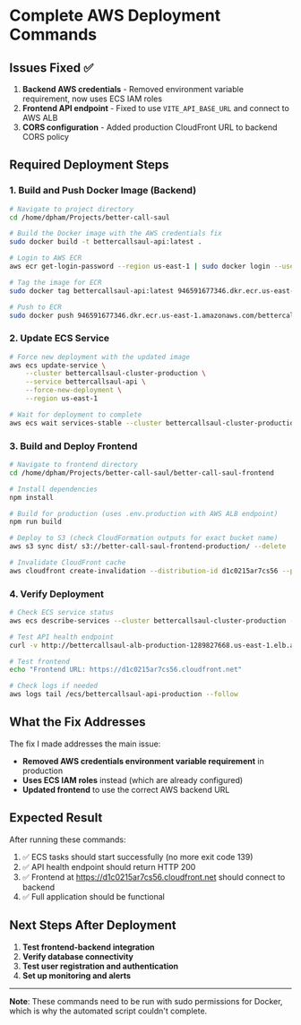 # Complete AWS Deployment Commands

## Issues Fixed ✅
1. **Backend AWS credentials** - Removed environment variable requirement, now uses ECS IAM roles
2. **Frontend API endpoint** - Fixed to use `VITE_API_BASE_URL` and connect to AWS ALB
3. **CORS configuration** - Added production CloudFront URL to backend CORS policy

## Required Deployment Steps

### 1. Build and Push Docker Image (Backend)

```bash
# Navigate to project directory
cd /home/dpham/Projects/better-call-saul

# Build the Docker image with the AWS credentials fix
sudo docker build -t bettercallsaul-api:latest .

# Login to AWS ECR
aws ecr get-login-password --region us-east-1 | sudo docker login --username AWS --password-stdin 946591677346.dkr.ecr.us-east-1.amazonaws.com

# Tag the image for ECR
sudo docker tag bettercallsaul-api:latest 946591677346.dkr.ecr.us-east-1.amazonaws.com/bettercallsaul-api:latest

# Push to ECR
sudo docker push 946591677346.dkr.ecr.us-east-1.amazonaws.com/bettercallsaul-api:latest
```

### 2. Update ECS Service

```bash
# Force new deployment with the updated image
aws ecs update-service \
    --cluster bettercallsaul-cluster-production \
    --service bettercallsaul-api \
    --force-new-deployment \
    --region us-east-1

# Wait for deployment to complete
aws ecs wait services-stable --cluster bettercallsaul-cluster-production --services bettercallsaul-api --region us-east-1
```

### 3. Build and Deploy Frontend

```bash
# Navigate to frontend directory
cd /home/dpham/Projects/better-call-saul/better-call-saul-frontend

# Install dependencies
npm install

# Build for production (uses .env.production with AWS ALB endpoint)
npm run build

# Deploy to S3 (check CloudFormation outputs for exact bucket name)
aws s3 sync dist/ s3://better-call-saul-frontend-production/ --delete

# Invalidate CloudFront cache
aws cloudfront create-invalidation --distribution-id d1c0215ar7cs56 --paths "/*"
```

### 4. Verify Deployment

```bash
# Check ECS service status
aws ecs describe-services --cluster bettercallsaul-cluster-production --services bettercallsaul-api --query "services[0].[serviceName,status,runningCount,desiredCount]" --output table

# Test API health endpoint
curl -v http://bettercallsaul-alb-production-1289827668.us-east-1.elb.amazonaws.com/health

# Test frontend
echo "Frontend URL: https://d1c0215ar7cs56.cloudfront.net"

# Check logs if needed
aws logs tail /ecs/bettercallsaul-api-production --follow
```

## What the Fix Addresses

The fix I made addresses the main issue:
- **Removed AWS credentials environment variable requirement** in production
- **Uses ECS IAM roles** instead (which are already configured)
- **Updated frontend** to use the correct AWS backend URL

## Expected Result

After running these commands:
1. ✅ ECS tasks should start successfully (no more exit code 139)
2. ✅ API health endpoint should return HTTP 200
3. ✅ Frontend at https://d1c0215ar7cs56.cloudfront.net should connect to backend
4. ✅ Full application should be functional

## Next Steps After Deployment

1. **Test frontend-backend integration**
2. **Verify database connectivity**
3. **Test user registration and authentication**
4. **Set up monitoring and alerts**

---

**Note**: These commands need to be run with sudo permissions for Docker, which is why the automated script couldn't complete.